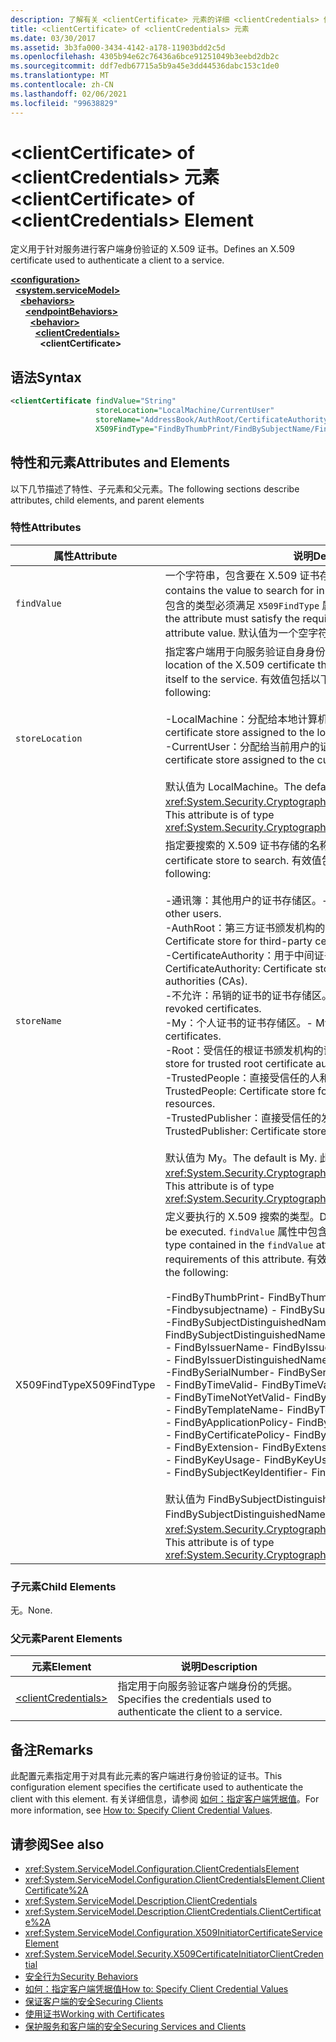 ```yaml
---
description: 了解有关 <clientCertificate> 元素的详细 <clientCredentials> 信息
title: <clientCertificate> of <clientCredentials> 元素
ms.date: 03/30/2017
ms.assetid: 3b3fa000-3434-4142-a178-11903bdd2c5d
ms.openlocfilehash: 4305b94e62c76436a6bce91251049b3eebd2db2c
ms.sourcegitcommit: ddf7edb67715a5b9a45e3dd44536dabc153c1de0
ms.translationtype: MT
ms.contentlocale: zh-CN
ms.lasthandoff: 02/06/2021
ms.locfileid: "99638829"
---
```

# <a name="clientcertificate-of-clientcredentials-element"></a><span data-ttu-id="c325f-103">\<clientCertificate> of \<clientCredentials> 元素</span><span class="sxs-lookup"><span data-stu-id="c325f-103">\<clientCertificate> of \<clientCredentials> Element</span></span>

<span data-ttu-id="c325f-104">定义用于针对服务进行客户端身份验证的 X.509 证书。</span><span class="sxs-lookup"><span data-stu-id="c325f-104">Defines an X.509 certificate used to authenticate a client to a service.</span></span>  
  
[**\<configuration>**](../configuration-element.md)\
&nbsp;&nbsp;[**\<system.serviceModel>**](system-servicemodel.md)\
&nbsp;&nbsp;&nbsp;&nbsp;[**\<behaviors>**](behaviors.md)\
&nbsp;&nbsp;&nbsp;&nbsp;&nbsp;&nbsp;[**\<endpointBehaviors>**](endpointbehaviors.md)\
&nbsp;&nbsp;&nbsp;&nbsp;&nbsp;&nbsp;&nbsp;&nbsp;[**\<behavior>**](behavior-of-endpointbehaviors.md)\
&nbsp;&nbsp;&nbsp;&nbsp;&nbsp;&nbsp;&nbsp;&nbsp;&nbsp;&nbsp;[**\<clientCredentials>**](clientcredentials.md)\
&nbsp;&nbsp;&nbsp;&nbsp;&nbsp;&nbsp;&nbsp;&nbsp;&nbsp;&nbsp;&nbsp;&nbsp;**\<clientCertificate>**  
  
## <a name="syntax"></a><span data-ttu-id="c325f-105">语法</span><span class="sxs-lookup"><span data-stu-id="c325f-105">Syntax</span></span>  
  
```xml  
<clientCertificate findValue="String"
                   storeLocation="LocalMachine/CurrentUser"
                   storeName="AddressBook/AuthRoot/CertificateAuthority/Disallowed/My/Root/TrustedPeople/TrustedPublisher"
                   X509FindType="FindByThumbPrint/FindBySubjectName/FindBySubjectDistinguishedName/FindByIssuerName/FindByIssuerDistinguishedName/FindBySerialNumber/FindByTimeValid/FindByTimeNotYetValid/FindByTemplateName/FindByApplicationPolicy/FindByCertificatePolicy/FindByExtension/FindByKeyUsage/FindBySubjectKeyIdentifier" />
```  
  
## <a name="attributes-and-elements"></a><span data-ttu-id="c325f-106">特性和元素</span><span class="sxs-lookup"><span data-stu-id="c325f-106">Attributes and Elements</span></span>  

 <span data-ttu-id="c325f-107">以下几节描述了特性、子元素和父元素。</span><span class="sxs-lookup"><span data-stu-id="c325f-107">The following sections describe attributes, child elements, and parent elements</span></span>  
  
### <a name="attributes"></a><span data-ttu-id="c325f-108">特性</span><span class="sxs-lookup"><span data-stu-id="c325f-108">Attributes</span></span>  
  
|<span data-ttu-id="c325f-109">属性</span><span class="sxs-lookup"><span data-stu-id="c325f-109">Attribute</span></span>|<span data-ttu-id="c325f-110">说明</span><span class="sxs-lookup"><span data-stu-id="c325f-110">Description</span></span>|  
|---------------|-----------------|  
|`findValue`|<span data-ttu-id="c325f-111">一个字符串，包含要在 X.509 证书存储中搜索的值。</span><span class="sxs-lookup"><span data-stu-id="c325f-111">A string that contains the value to search for in the X.509 certificate store.</span></span> <span data-ttu-id="c325f-112">此属性中包含的类型必须满足 `X509FindType` 属性值的要求。</span><span class="sxs-lookup"><span data-stu-id="c325f-112">The type contained in the attribute must satisfy the requirements of the `X509FindType` attribute value.</span></span> <span data-ttu-id="c325f-113">默认值为一个空字符串。</span><span class="sxs-lookup"><span data-stu-id="c325f-113">The default is an empty string.</span></span>|  
|`storeLocation`|<span data-ttu-id="c325f-114">指定客户端用于向服务验证自身身份的 X.509 证书的位置。</span><span class="sxs-lookup"><span data-stu-id="c325f-114">Specifies the location of the X.509 certificate that the client uses to authenticate itself to the service.</span></span> <span data-ttu-id="c325f-115">有效值包括以下值：</span><span class="sxs-lookup"><span data-stu-id="c325f-115">Valid values include the following:</span></span><br /><br /> <span data-ttu-id="c325f-116">-LocalMachine：分配给本地计算机的证书存储区。</span><span class="sxs-lookup"><span data-stu-id="c325f-116">-   LocalMachine: the certificate store assigned to the local machine.</span></span><br /><span data-ttu-id="c325f-117">-CurrentUser：分配给当前用户的证书存储区。</span><span class="sxs-lookup"><span data-stu-id="c325f-117">-   CurrentUser: the certificate store assigned to the current user.</span></span><br /><br /> <span data-ttu-id="c325f-118">默认值为 LocalMachine。</span><span class="sxs-lookup"><span data-stu-id="c325f-118">The default is LocalMachine.</span></span> <span data-ttu-id="c325f-119">此属性的类型为 <xref:System.Security.Cryptography.X509Certificates.StoreLocation>。</span><span class="sxs-lookup"><span data-stu-id="c325f-119">This attribute is of type <xref:System.Security.Cryptography.X509Certificates.StoreLocation>.</span></span>|  
|`storeName`|<span data-ttu-id="c325f-120">指定要搜索的 X.509 证书存储的名称。</span><span class="sxs-lookup"><span data-stu-id="c325f-120">Specifies the name of the X.509 certificate store to search.</span></span> <span data-ttu-id="c325f-121">有效值包括以下值：</span><span class="sxs-lookup"><span data-stu-id="c325f-121">Valid values include the following:</span></span><br /><br /> <span data-ttu-id="c325f-122">-通讯簿：其他用户的证书存储区。</span><span class="sxs-lookup"><span data-stu-id="c325f-122">-   AddressBook: Certificate store for other users.</span></span><br /><span data-ttu-id="c325f-123">-AuthRoot：第三方证书颁发机构的证书存储 (Ca) 。</span><span class="sxs-lookup"><span data-stu-id="c325f-123">-   AuthRoot: Certificate store for third-party certificate authorities (CAs).</span></span><br /><span data-ttu-id="c325f-124">-CertificateAuthority：用于中间证书颁发机构的证书存储 (Ca) 。</span><span class="sxs-lookup"><span data-stu-id="c325f-124">-   CertificateAuthority: Certificate store for intermediate certificate authorities (CAs).</span></span><br /><span data-ttu-id="c325f-125">-不允许：吊销的证书的证书存储区。</span><span class="sxs-lookup"><span data-stu-id="c325f-125">-   Disallowed: Certificate store for revoked certificates.</span></span><br /><span data-ttu-id="c325f-126">-My：个人证书的证书存储区。</span><span class="sxs-lookup"><span data-stu-id="c325f-126">-   My: Certificate store for personal certificates.</span></span><br /><span data-ttu-id="c325f-127">-Root：受信任的根证书颁发机构的证书存储 (Ca) 。</span><span class="sxs-lookup"><span data-stu-id="c325f-127">-   Root: Certificate store for trusted root certificate authorities (CAs).</span></span><br /><span data-ttu-id="c325f-128">-TrustedPeople：直接受信任的人和资源的证书存储区。</span><span class="sxs-lookup"><span data-stu-id="c325f-128">-   TrustedPeople: Certificate store for directly trusted people and resources.</span></span><br /><span data-ttu-id="c325f-129">-TrustedPublisher：直接受信任的发布者的证书存储区。</span><span class="sxs-lookup"><span data-stu-id="c325f-129">-   TrustedPublisher: Certificate store for directly trusted publishers.</span></span><br /><br /> <span data-ttu-id="c325f-130">默认值为 My。</span><span class="sxs-lookup"><span data-stu-id="c325f-130">The default is My.</span></span> <span data-ttu-id="c325f-131">此属性的类型为 <xref:System.Security.Cryptography.X509Certificates.StoreName>。</span><span class="sxs-lookup"><span data-stu-id="c325f-131">This attribute is of type <xref:System.Security.Cryptography.X509Certificates.StoreName>.</span></span>|  
|<span data-ttu-id="c325f-132">X509FindType</span><span class="sxs-lookup"><span data-stu-id="c325f-132">X509FindType</span></span>|<span data-ttu-id="c325f-133">定义要执行的 X.509 搜索的类型。</span><span class="sxs-lookup"><span data-stu-id="c325f-133">Defines the type of X.509 search to be executed.</span></span> <span data-ttu-id="c325f-134">`findValue` 属性中包含的类型必须满足此属性的要求。</span><span class="sxs-lookup"><span data-stu-id="c325f-134">The type contained in the `findValue` attribute must satisfy the requirements of this attribute.</span></span> <span data-ttu-id="c325f-135">有效值包括以下值：</span><span class="sxs-lookup"><span data-stu-id="c325f-135">Valid values include the following:</span></span><br /><br /> <span data-ttu-id="c325f-136">-FindByThumbPrint</span><span class="sxs-lookup"><span data-stu-id="c325f-136">-   FindByThumbPrint</span></span><br /><span data-ttu-id="c325f-137">-Findbysubjectname) </span><span class="sxs-lookup"><span data-stu-id="c325f-137">-   FindBySubjectName</span></span><br /><span data-ttu-id="c325f-138">-FindBySubjectDistinguishedName</span><span class="sxs-lookup"><span data-stu-id="c325f-138">-   FindBySubjectDistinguishedName</span></span><br /><span data-ttu-id="c325f-139">- FindByIssuerName</span><span class="sxs-lookup"><span data-stu-id="c325f-139">-   FindByIssuerName</span></span><br /><span data-ttu-id="c325f-140">- FindByIssuerDistinguishedName</span><span class="sxs-lookup"><span data-stu-id="c325f-140">-   FindByIssuerDistinguishedName</span></span><br /><span data-ttu-id="c325f-141">-FindBySerialNumber</span><span class="sxs-lookup"><span data-stu-id="c325f-141">-   FindBySerialNumber</span></span><br /><span data-ttu-id="c325f-142">- FindByTimeValid</span><span class="sxs-lookup"><span data-stu-id="c325f-142">-   FindByTimeValid</span></span><br /><span data-ttu-id="c325f-143">- FindByTimeNotYetValid</span><span class="sxs-lookup"><span data-stu-id="c325f-143">-   FindByTimeNotYetValid</span></span><br /><span data-ttu-id="c325f-144">- FindByTemplateName</span><span class="sxs-lookup"><span data-stu-id="c325f-144">-   FindByTemplateName</span></span><br /><span data-ttu-id="c325f-145">- FindByApplicationPolicy</span><span class="sxs-lookup"><span data-stu-id="c325f-145">-   FindByApplicationPolicy</span></span><br /><span data-ttu-id="c325f-146">- FindByCertificatePolicy</span><span class="sxs-lookup"><span data-stu-id="c325f-146">-   FindByCertificatePolicy</span></span><br /><span data-ttu-id="c325f-147">- FindByExtension</span><span class="sxs-lookup"><span data-stu-id="c325f-147">-   FindByExtension</span></span><br /><span data-ttu-id="c325f-148">- FindByKeyUsage</span><span class="sxs-lookup"><span data-stu-id="c325f-148">-   FindByKeyUsage</span></span><br /><span data-ttu-id="c325f-149">- FindBySubjectKeyIdentifier</span><span class="sxs-lookup"><span data-stu-id="c325f-149">-   FindBySubjectKeyIdentifier</span></span><br /><br /> <span data-ttu-id="c325f-150">默认值为 FindBySubjectDistinguishedName。</span><span class="sxs-lookup"><span data-stu-id="c325f-150">The default value is FindBySubjectDistinguishedName.</span></span> <span data-ttu-id="c325f-151">此属性的类型为 <xref:System.Security.Cryptography.X509Certificates.X509FindType>。</span><span class="sxs-lookup"><span data-stu-id="c325f-151">This attribute is of type <xref:System.Security.Cryptography.X509Certificates.X509FindType>.</span></span>|  
  
### <a name="child-elements"></a><span data-ttu-id="c325f-152">子元素</span><span class="sxs-lookup"><span data-stu-id="c325f-152">Child Elements</span></span>  

 <span data-ttu-id="c325f-153">无。</span><span class="sxs-lookup"><span data-stu-id="c325f-153">None.</span></span>  
  
### <a name="parent-elements"></a><span data-ttu-id="c325f-154">父元素</span><span class="sxs-lookup"><span data-stu-id="c325f-154">Parent Elements</span></span>  
  
|<span data-ttu-id="c325f-155">元素</span><span class="sxs-lookup"><span data-stu-id="c325f-155">Element</span></span>|<span data-ttu-id="c325f-156">说明</span><span class="sxs-lookup"><span data-stu-id="c325f-156">Description</span></span>|  
|-------------|-----------------|  
|[\<clientCredentials>](clientcredentials.md)|<span data-ttu-id="c325f-157">指定用于向服务验证客户端身份的凭据。</span><span class="sxs-lookup"><span data-stu-id="c325f-157">Specifies the credentials used to authenticate the client to a service.</span></span>|  
  
## <a name="remarks"></a><span data-ttu-id="c325f-158">备注</span><span class="sxs-lookup"><span data-stu-id="c325f-158">Remarks</span></span>  

 <span data-ttu-id="c325f-159">此配置元素指定用于对具有此元素的客户端进行身份验证的证书。</span><span class="sxs-lookup"><span data-stu-id="c325f-159">This configuration element specifies the certificate used to authenticate the client with this element.</span></span> <span data-ttu-id="c325f-160">有关详细信息，请参阅 [如何：指定客户端凭据值](../../../wcf/how-to-specify-client-credential-values.md)。</span><span class="sxs-lookup"><span data-stu-id="c325f-160">For more information, see [How to: Specify Client Credential Values](../../../wcf/how-to-specify-client-credential-values.md).</span></span>  
  
## <a name="see-also"></a><span data-ttu-id="c325f-161">请参阅</span><span class="sxs-lookup"><span data-stu-id="c325f-161">See also</span></span>

- <xref:System.ServiceModel.Configuration.ClientCredentialsElement>
- <xref:System.ServiceModel.Configuration.ClientCredentialsElement.ClientCertificate%2A>
- <xref:System.ServiceModel.Description.ClientCredentials>
- <xref:System.ServiceModel.Description.ClientCredentials.ClientCertificate%2A>
- <xref:System.ServiceModel.Configuration.X509InitiatorCertificateServiceElement>
- <xref:System.ServiceModel.Security.X509CertificateInitiatorClientCredential>
- [<span data-ttu-id="c325f-162">安全行为</span><span class="sxs-lookup"><span data-stu-id="c325f-162">Security Behaviors</span></span>](../../../wcf/feature-details/security-behaviors-in-wcf.md)
- [<span data-ttu-id="c325f-163">如何：指定客户端凭据值</span><span class="sxs-lookup"><span data-stu-id="c325f-163">How to: Specify Client Credential Values</span></span>](../../../wcf/how-to-specify-client-credential-values.md)
- [<span data-ttu-id="c325f-164">保证客户端的安全</span><span class="sxs-lookup"><span data-stu-id="c325f-164">Securing Clients</span></span>](../../../wcf/securing-clients.md)
- [<span data-ttu-id="c325f-165">使用证书</span><span class="sxs-lookup"><span data-stu-id="c325f-165">Working with Certificates</span></span>](../../../wcf/feature-details/working-with-certificates.md)
- [<span data-ttu-id="c325f-166">保护服务和客户端的安全</span><span class="sxs-lookup"><span data-stu-id="c325f-166">Securing Services and Clients</span></span>](../../../wcf/feature-details/securing-services-and-clients.md)
